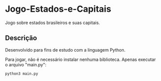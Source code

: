 # Jogo-Estados-e-Capitais

Jogo sobre estados brasileiros e suas capitais.

## Descrição

Desenvolvido para fins de estudo com a linguagem Python.

Para jogar, não é necessário instalar nenhuma biblioteca. Apenas executar o arquivo "main.py":

`python3 main.py`
